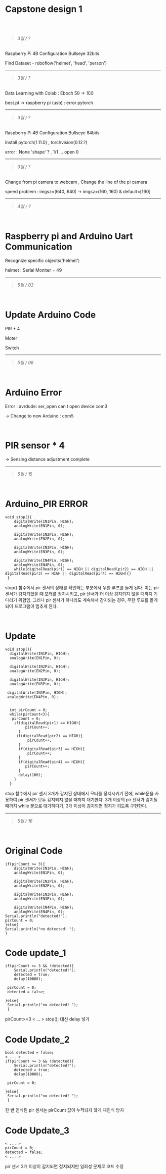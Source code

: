 # Capstone design 1
</br>
</br>

>_3월 / ?_
</br>
Raspberry Pi 4B Configuration Bullseye 32bits

Find Dataset - roboflow('helmet', 'head', 'person')


***


>_3월 / ?_
</br>
Data Learning with Colab : Eboch 50 -> 100

best.pt -> raspberry pi (usb) : error pytorch


***


>_3월 / ?_
</br>
Raspberry Pi 4B Configuration Bullseye 64bits

Install pytorch(1.11.0) , torchvision(0.12.?)

error : None 'shape' ? , 1/1 ... open 0 


***


>_3월 / ?_ 
</br>
Change from pi camera to webcam ,  Change the line of the pi camera

speed problem : imgsz=(640, 640) -> imgsz=(160, 160) & default=[160]

***


>_4월 / ?_
</br>

# Raspberry pi and Arduino Uart Communication

Recognize specific objects('helmet')

helmet : Serial Moniter = 49


***


>_5월 / 03_
</br>

# Update Arduino Code

PIR * 4

Moter

Switch

***

>_5월 / 08_
</br>

# Arduino Error

Error : avrdude: ser_open can t open device com3

-> Change to new Arduino : com5

</br>

# PIR sensor * 4 

-> Sensing distance adjustment complete


***

>_5월 / 15_
</br>

# Arduino_PIR ERROR

    void stop(){
        digitalWrite(IN1Pin, HIGH);
        analogWrite(EN1Pin, 0); 
        
        digitalWrite(IN2Pin, HIGH);
        analogWrite(EN2Pin, 0); 

        digitalWrite(IN3Pin, HIGH);
        analogWrite(EN3Pin, 0); 

        digitalWrite(IN4Pin, HIGH);
        analogWrite(EN4Pin, 0); 
        while(digitalRead(pir1) == HIGH || digitalRead(pir2) == HIGH || digitalRead(pir3) == HIGH || digitalRead(pir4) == HIGH){}
     }
 
stop() 함수에서 pir 센서의 상태를 확인하는 부분에서 무한 루프를 돌게 된다.
이는 pir 센서가 감지되었을 때 모터를 정지시키고, pir 센서가 더 이상 감지되지 않을 때까지 기다리기 위함임. 그러나 pir 센서가 하나라도 계속해서 감지되는 경우, 무한 루프를 돌게 되어 프로그램이 멈추게 된다.

</br>

# Update

    void stop(){
      digitalWrite(IN1Pin, HIGH);
      analogWrite(EN1Pin, 0); 
        
      digitalWrite(IN2Pin, HIGH);
      analogWrite(EN2Pin, 0); 

      digitalWrite(IN3Pin, HIGH);
      analogWrite(EN3Pin, 0); 

     digitalWrite(IN4Pin, HIGH);
     analogWrite(EN4Pin, 0); 

    
      int pirCount = 0;
      while(pirCount<3){
       pirCount = 0;
        if(digitalRead(pir1) == HIGH){
             pirCount++;
          }
         if(digitalRead(pir2) == HIGH){
              pirCount++;
          }
          if(digitalRead(pir3) == HIGH){
              pirCount++;
          }
          if(digitalRead(pir4) == HIGH){
             pirCount++;
          }
          delay(100);
        }
      }

stop 함수에서 pir 센서 3개가 감지된 상태에서 모터를 정지시키기 전에, while문을 사용하여 pir 센서가 모두 감지되지 않을 때까지 대기한다. 
3개 이상의 pir 센서가 감지될 때까지 while 문으로 대기하다가, 3개 이상이 감지되면 정지가 되도록 구현한다.



***



>_5월 / 16_
</br>

# Original Code

    if(pirCount >= 3){
        digitalWrite(IN1Pin, HIGH);
        analogWrite(EN1Pin, 0); 
        
        digitalWrite(IN2Pin, HIGH);
        analogWrite(EN2Pin, 0); 

        digitalWrite(IN3Pin, HIGH);
        analogWrite(EN3Pin, 0); 

        digitalWrite(IN4Pin, HIGH);
        analogWrite(EN4Pin, 0); 
    Serial.println("detected!");
    pirCount = 0;
    }else{
    Serial.println("no detected! ");
    }


# Code update_1

    if(pirCount >= 3 && !detected){
        Serial.println("detected!");
        detected = true;
        delay(10000);
    
     pirCount = 0;
     detected = false;

    }else{
     Serial.println("no detected! ");
     }
pirCount>=3 < ... > stop(); 대신 delay 넣기

# Code Update_2

    bool detected = false;
    < ... >
    if(pirCount >= 3 && !detected){
        Serial.println("detected!");
        detected = true;
        delay(10000);
    
     pirCount = 0;

    }else{
     Serial.println("no detected! ");
     }
한 번 인식된 pir 센서는 pirCount 값이 누적되지 않게 재인식 방지

# Code Update_3

    < ... >
    pirCount = 0;
    detected = false;
    < ... >
   pir 센서 3개 이상이 감지되면 정지되지만 일회성 문제로 코드 수정
